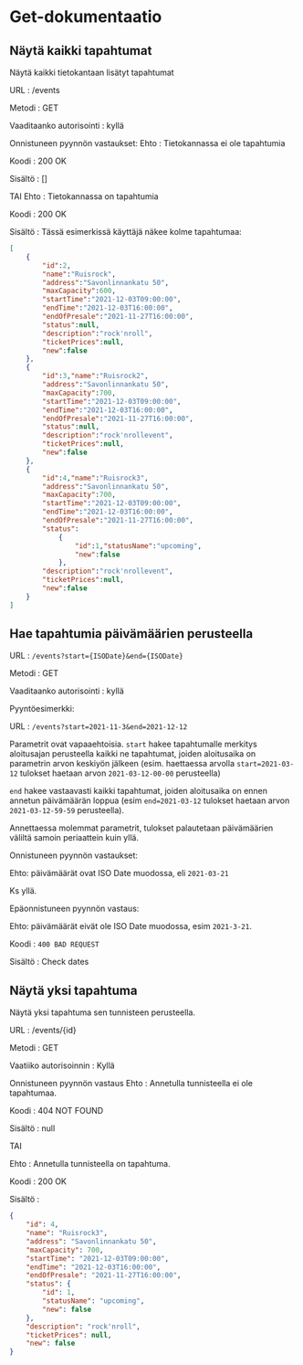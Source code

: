 # Get-dokumentaatio

## Näytä kaikki tapahtumat
Näytä kaikki tietokantaan lisätyt tapahtumat

URL : /events

Metodi : GET

Vaaditaanko autorisointi : kyllä

Onnistuneen pyynnön vastaukset:
Ehto : Tietokannassa ei ole tapahtumia

Koodi : 200 OK

Sisältö : []

TAI
Ehto : Tietokannassa on tapahtumia

Koodi : 200 OK

Sisältö : Tässä esimerkissä käyttäjä näkee kolme tapahtumaa:

```json
[
    {
        "id":2,
        "name":"Ruisrock",
        "address":"Savonlinnankatu 50",
        "maxCapacity":600,
        "startTime":"2021-12-03T09:00:00",
        "endTime":"2021-12-03T16:00:00",
        "endOfPresale":"2021-11-27T16:00:00",
        "status":null,
        "description":"rock'nroll",
        "ticketPrices":null,
        "new":false
    },
    {
        "id":3,"name":"Ruisrock2",
        "address":"Savonlinnankatu 50",
        "maxCapacity":700,
        "startTime":"2021-12-03T09:00:00",
        "endTime":"2021-12-03T16:00:00",
        "endOfPresale":"2021-11-27T16:00:00",
        "status":null,
        "description":"rock'nrollevent",
        "ticketPrices":null,
        "new":false
    },
    {
        "id":4,"name":"Ruisrock3",
        "address":"Savonlinnankatu 50",
        "maxCapacity":700,
        "startTime":"2021-12-03T09:00:00",
        "endTime":"2021-12-03T16:00:00",
        "endOfPresale":"2021-11-27T16:00:00",
        "status":
            {
                "id":1,"statusName":"upcoming",
                "new":false
            },
        "description":"rock'nrollevent",
        "ticketPrices":null,
        "new":false
    }
]
```
## Hae tapahtumia päivämäärien perusteella

URL : `/events?start={ISODate}&end={ISODate}`

Metodi : GET

Vaaditaanko autorisointi : kyllä

Pyyntöesimerkki: 

URL : `/events?start=2021-11-3&end=2021-12-12`
  
Parametrit ovat vapaaehtoisia. `start` hakee tapahtumalle merkitys aloitusajan perusteella kaikki ne tapahtumat, 
joiden aloitusaika on parametrin arvon keskiyön jälkeen 
(esim. haettaessa arvolla `start=2021-03-12` tulokset haetaan arvon `2021-03-12-00-00` perusteella)

`end` hakee vastaavasti kaikki tapahtumat, joiden aloitusaika on ennen annetun päivämäärän loppua
(esim `end=2021-03-12` tulokset haetaan arvon `2021-03-12-59-59` perusteella).  

Annettaessa molemmat parametrit, tulokset palautetaan päivämäärien väliltä samoin periaattein kuin yllä. 

Onnistuneen pyynnön vastaukset:

Ehto: päivämäärät ovat ISO Date muodossa, eli `2021-03-21` 

Ks yllä. 

Epäonnistuneen pyynnön vastaus: 

Ehto: päivämäärät eivät ole ISO Date muodossa, esim `2021-3-21`.

Koodi : `400 BAD REQUEST`

Sisältö : Check dates



## Näytä yksi tapahtuma

Näytä yksi tapahtuma sen tunnisteen perusteella.

URL : /events/{id}

Metodi : GET

Vaatiiko autorisoinnin : Kyllä

Onnistuneen pyynnön vastaus
Ehto : Annetulla tunnisteella ei ole tapahtumaa.

Koodi : 404 NOT FOUND

Sisältö : null

TAI

Ehto : Annetulla tunnisteella on tapahtuma.

Koodi : 200 OK

Sisältö :

```json
{
    "id": 4,
    "name": "Ruisrock3",
    "address": "Savonlinnankatu 50",
    "maxCapacity": 700,
    "startTime": "2021-12-03T09:00:00",
    "endTime": "2021-12-03T16:00:00",
    "endOfPresale": "2021-11-27T16:00:00",
    "status": {
        "id": 1,
        "statusName": "upcoming",
        "new": false
    },
    "description": "rock'nroll",
    "ticketPrices": null,
    "new": false
}
```